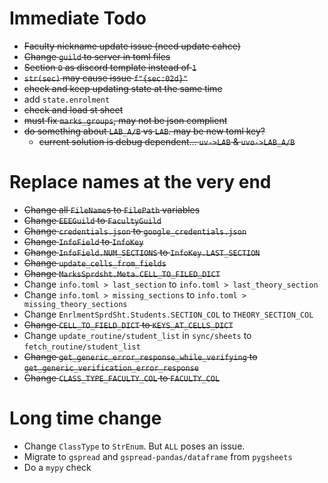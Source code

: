 # Immediate Todo
- ~~Faculty nickname update issue (need update cahce)~~
- ~~Change `guild` to server in toml files~~
- ~~Section `0` as discord template instead of `1`~~
- ~~`str(sec)` may cause issue `f"{sec:02d}"`~~
- ~~check and keep updating state at the same time~~
- add `state.enrolment`
- ~~check and load st sheet~~
- ~~must fix `marks_groups`, may not be json complient~~
- ~~do something about `LAB_A/B` vs `LAB`. may be new toml key?~~
    - ~~current solution is debug dependent... `uv->LAB` & `uvo->LAB_A/B`~~

# Replace names at the very end
- ~~Change all `FileName`s to `FilePath` variables~~
- ~~Change `EEEGuild` to `FacultyGuild`~~
- ~~Change `credentials.json` to `google_credentials.json`~~
- ~~Change `InfoField` to `InfoKey`~~
- ~~Change `InfoField.NUM_SECTIONS` to `InfoKey.LAST_SECTION`~~
- ~~Change `update_cells_from_fields`~~
- ~~Change `MarksSprdsht.Meta.CELL_TO_FILED_DICT`~~
- Change `info.toml > last_section` to `info.toml > last_theory_section`
- Change `info.toml > missing_sections` to `info.toml > missing_theory_sections`
- Change `EnrlmentSprdSht.Students.SECTION_COL` to `THEORY_SECTION_COL`
- ~~Change `CELL_TO_FIELD_DICT` to `KEYS_AT_CELLS_DICT`~~
- Change `update_routine/student_list` in `sync/sheets` to `fetch_routine/student_list`
- ~~Change `get_generic_error_response_while_verifying` to `get_generic_verification_error_response`~~
- ~~Change `CLASS_TYPE_FACULTY_COL` to `FACULTY_COL`~~

# Long time change
- Change `ClassType` to `StrEnum`. But `ALL` poses an issue.
- Migrate to `gspread` and `gspread-pandas/dataframe` from `pygsheets`
- Do a `mypy` check